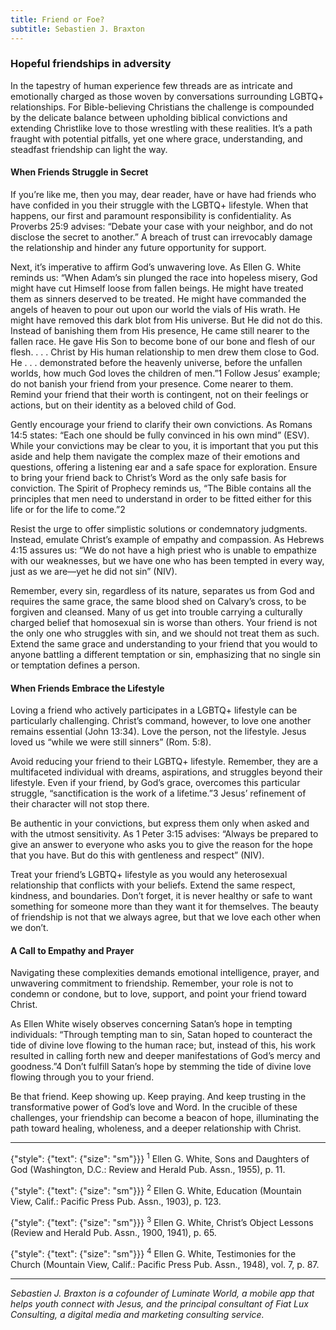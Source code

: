 ```yaml
---
title: Friend or Foe?
subtitle: Sebastien J. Braxton
---
```


### Hopeful friendships in adversity

In the tapestry of human experience few threads are as intricate and emotionally charged as those woven by conversations surrounding LGBTQ+ relationships. For Bible-believing Christians the challenge is compounded by the delicate balance between upholding biblical convictions and extending Christlike love to those wrestling with these realities. It’s a path fraught with potential pitfalls, yet one where grace, understanding, and steadfast friendship can light the way.

#### When Friends Struggle in Secret

If you’re like me, then you may, dear reader, have or have had friends who have confided in you their struggle with the LGBTQ+ lifestyle. When that happens, our first and paramount responsibility is confidentiality. As Proverbs 25:9 advises: “Debate your case with your neighbor, and do not disclose the secret to another.” A breach of trust can irrevocably damage the relationship and hinder any future opportunity for support.  

Next, it’s imperative to affirm God’s unwavering love. As Ellen G. White reminds us: “When Adam’s sin plunged the race into hopeless misery, God might have cut Himself loose from fallen beings. He might have treated them as sinners deserved to be treated. He might have commanded the angels of heaven to pour out upon our world the vials of His wrath. He might have removed this dark blot from His universe. But He did not do this. Instead of banishing them from His presence, He came still nearer to the fallen race. He gave His Son to become bone of our bone and flesh of our flesh. . . . Christ by His human relationship to men drew them close to God. He . . . demonstrated before the heavenly universe, before the unfallen worlds, how much God loves the children of men.”1 Follow Jesus’ example; do not banish your friend from your presence. Come nearer to them. Remind your friend that their worth is contingent, not on their feelings or actions, but on their identity as a beloved child of God.

Gently encourage your friend to clarify their own convictions. As Romans 14:5 states: “Each one should be fully convinced in his own mind” (ESV). While your convictions may be clear to you, it is important that you put this aside and help them navigate the complex maze of their emotions and questions, offering a listening ear and a safe space for exploration. Ensure to bring your friend back to Christ’s Word as the only safe basis for conviction. The Spirit of Prophecy reminds us, “The Bible contains all the principles that men need to understand in order to be fitted either for this life or for the life to come.”2 

Resist the urge to offer simplistic solutions or condemnatory judgments. Instead, emulate Christ’s example of empathy and compassion. As Hebrews 4:15 assures us: “We do not have a high priest who is unable to empathize with our weaknesses, but we have one who has been tempted in every way, just as we are—yet he did not sin” (NIV).   

Remember, every sin, regardless of its nature, separates us from God and requires the same grace, the same blood shed on Calvary’s cross, to be forgiven and cleansed. Many of us get into trouble carrying a culturally charged belief that homosexual sin is worse than others. Your friend is not the only one who struggles with sin, and we should not treat them as such. Extend the same grace and understanding to your friend that you would to anyone battling a different temptation or sin, emphasizing that no single sin or temptation defines a person.

#### When Friends Embrace the Lifestyle

Loving a friend who actively participates in a LGBTQ+ lifestyle can be particularly challenging. Christ’s command, however, to love one another remains essential (John 13:34). Love the person, not the lifestyle. Jesus loved us “while we were still sinners” (Rom. 5:8).

Avoid reducing your friend to their LGBTQ+ lifestyle. Remember, they are a multifaceted individual with dreams, aspirations, and struggles beyond their lifestyle. Even if your friend, by God’s grace, overcomes this particular struggle, “sanctification is the work of a lifetime.”3 Jesus’ refinement of their character will not stop there.

Be authentic in your convictions, but express them only when asked and with the utmost sensitivity. As 1 Peter 3:15 advises: “Always be prepared to give an answer to everyone who asks you to give the reason for the hope that you have. But do this with gentleness and respect” (NIV).  

Treat your friend’s LGBTQ+ lifestyle as you would any heterosexual relationship that conflicts with your beliefs. Extend the same respect, kindness, and boundaries. Don’t forget, it is never healthy or safe to want something for someone more than they want it for themselves. The beauty of friendship is not that we always agree, but that we love each other when we don’t.  

#### A Call to Empathy and Prayer

Navigating these complexities demands emotional intelligence, prayer, and unwavering commitment to friendship. Remember, your role is not to condemn or condone, but to love, support, and point your friend toward Christ.

As Ellen White wisely observes concerning Satan’s hope in tempting individuals: “Through tempting man to sin, Satan hoped to counteract the tide of divine love flowing to the human race; but, instead of this, his work resulted in calling forth new and deeper manifestations of God’s mercy and goodness.”4 Don’t fulfill Satan’s hope by stemming the tide of divine love flowing through you to your friend.

Be that friend. Keep showing up. Keep praying. And keep trusting in the transformative power of God’s love and Word. In the crucible of these challenges, your friendship can become a beacon of hope, illuminating the path toward healing, wholeness, and a deeper relationship with Christ. 

---

{"style": {"text": {"size": "sm"}}}
<sup>1</sup> Ellen G. White, Sons and Daughters of God (Washington, D.C.: Review and Herald Pub. Assn., 1955), p. 11.

{"style": {"text": {"size": "sm"}}}
<sup>2</sup> Ellen G. White, Education (Mountain View, Calif.: Pacific Press Pub. Assn., 1903), p. 123.

{"style": {"text": {"size": "sm"}}}
<sup>3</sup> Ellen G. White, Christ’s Object Lessons (Review and Herald Pub. Assn., 1900, 1941), p. 65.

{"style": {"text": {"size": "sm"}}}
<sup>4</sup> Ellen G. White, Testimonies for the Church (Mountain View, Calif.: Pacific Press Pub. Assn., 1948), vol. 7, p. 87.

---

_Sebastien J. Braxton is a cofounder of Luminate World, a mobile app that helps youth connect with Jesus, and the principal consultant of Fiat Lux Consulting, a digital media and marketing consulting service._
